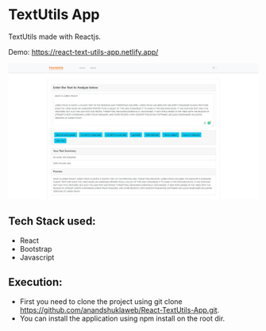 # TextUtils App

TextUtils made with Reactjs.

Demo: https://react-text-utils-app.netlify.app/


![image](https://github.com/anandshuklaweb/React-TextUtils-App/blob/main/textutils.png?raw=true)


## Tech Stack used: 
- React
- Bootstrap
- Javascript


## Execution:
- First you need to clone the project using git clone https://github.com/anandshuklaweb/React-TextUtils-App.git.
- You can install the application using npm install on the root dir.
